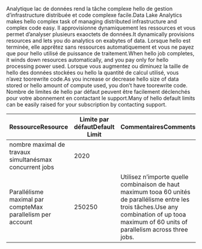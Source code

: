 <span data-ttu-id="79ce1-101">Analytique lac de données rend la tâche complexe hello de gestion d’infrastructure distribuée et code complexe facile.</span><span class="sxs-lookup"><span data-stu-id="79ce1-101">Data Lake Analytics makes hello complex task of managing distributed infrastructure and complex code easy.</span></span> <span data-ttu-id="79ce1-102">Il approvisionne dynamiquement les ressources et vous permet d’analyser plusieurs exaoctets de données.</span><span class="sxs-lookup"><span data-stu-id="79ce1-102">It dynamically provisions resources and lets you do analytics on exabytes of data.</span></span> <span data-ttu-id="79ce1-103">Lorsque hello est terminée, elle apprêtez sans ressources automatiquement et vous ne payez que pour hello utilisé de puissance de traitement.</span><span class="sxs-lookup"><span data-stu-id="79ce1-103">When hello job completes, it winds down resources automatically, and you pay only for hello processing power used.</span></span> <span data-ttu-id="79ce1-104">Lorsque vous augmentez ou diminuez la taille de hello des données stockées ou hello la quantité de calcul utilisé, vous n’avez toorewrite code.</span><span class="sxs-lookup"><span data-stu-id="79ce1-104">As you increase or decrease hello size of data stored or hello amount of compute used, you don’t have toorewrite code.</span></span> <span data-ttu-id="79ce1-105">Nombre de limites de hello par défaut peuvent être facilement déclenchés pour votre abonnement en contactant le support.</span><span class="sxs-lookup"><span data-stu-id="79ce1-105">Many of hello default limits can be easily raised for your subscription by contacting support.</span></span> 

| <span data-ttu-id="79ce1-106">**Ressource**</span><span class="sxs-lookup"><span data-stu-id="79ce1-106">**Resource**</span></span> | <span data-ttu-id="79ce1-107">**Limite par défaut**</span><span class="sxs-lookup"><span data-stu-id="79ce1-107">**Default Limit**</span></span> | <span data-ttu-id="79ce1-108">**Commentaires**</span><span class="sxs-lookup"><span data-stu-id="79ce1-108">**Comments**</span></span> |
| --- | --- | --- |
| <span data-ttu-id="79ce1-109">nombre maximal de travaux simultanés</span><span class="sxs-lookup"><span data-stu-id="79ce1-109">max concurrent jobs</span></span> |<span data-ttu-id="79ce1-110">20</span><span class="sxs-lookup"><span data-stu-id="79ce1-110">20</span></span> | |
| <span data-ttu-id="79ce1-111">Parallélisme maximal par compte</span><span class="sxs-lookup"><span data-stu-id="79ce1-111">Max parallelism per account</span></span> |<span data-ttu-id="79ce1-112">250</span><span class="sxs-lookup"><span data-stu-id="79ce1-112">250</span></span> |<span data-ttu-id="79ce1-113">Utilisez n’importe quelle combinaison de haut maximum tooa 60 unités de parallélisme entre les trois tâches.</span><span class="sxs-lookup"><span data-stu-id="79ce1-113">Use any combination of up tooa maximum of 60 units of parallelism across three jobs.</span></span> |

